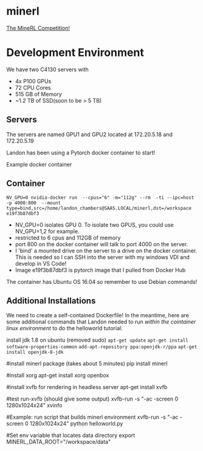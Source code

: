 # minerl
[The MineRL Competition!](http://minerl.io/competition/)

# Development Environment
We have two C4130 servers with
 - 4x P100 GPUs
 - 72 CPU Cores
 - 515 GB of Memory
 - ~1.2 TB of SSD(soon to be > 5 TB)
 
## Servers 
The servers are named GPU1 and GPU2 located at 172.20.5.18 and 172.20.5.19

Landon has been using a Pytorch docker container to start!

Example docker container


## Container
`NV_GPU=0 nvidia-docker run  --cpus="6" -m="112g" --rm  -ti --ipc=host -p 4000:800 
--mount type=bind,src=/home/landon_chambers@SAAS.LOCAL/minerl,dst=/workspace 
e19f3b87dbf3`

- NV_GPU=0 isolates GPU 0. To isolate two GPUS, you could use NV_GPU=1,2 for example.
- restricted to 6 cpus and 112GB of memory
- port 800 on the docker container will talk to port 4000 on the server.
- I 'bind' a mounted drive on the server to a drive on the docker container. This is needed so I can SSH into the server with my windows VDI and develop in VS Code!
- Image e19f3b87dbf3 is pytorch image that I pulled from Docker Hub

The container has Ubuntu OS 16.04 so remember to use Debian commands!

## Additional Installations
We need to create a self-contained Dockerfile!
In the meantime, here are some additional commands that Landon needed to run *within the cointainer linux environment* to do the helloworld tutorial.


install jdk 1.8 on ubuntu (removed sudo)
`apt-get update`
`apt-get install software-properties-common`
`add-apt-repository ppa:openjdk-r/ppa`
`apt-get install openjdk-8-jdk`

#install minerl package (takes about 5 minutes)
pip install minerl

#install xorg 
apt-get install xorg openbox

#install xvfb for rendering in headless server
apt-get install xvfb

#test run-xvfb (should give some output)
xvfb-run -s "-ac -screen 0 1280x1024x24" xvinfo

#Example: run script that builds minerl environment
xvfb-run -s "-ac -screen 0 1280x1024x24" python helloworld.py

#Set env variable that locates data directory
export MINERL_DATA_ROOT="/workspace/data"

